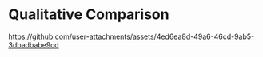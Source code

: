 # Qualitative Comparison
https://github.com/user-attachments/assets/4ed6ea8d-49a6-46cd-9ab5-3dbadbabe9cd
